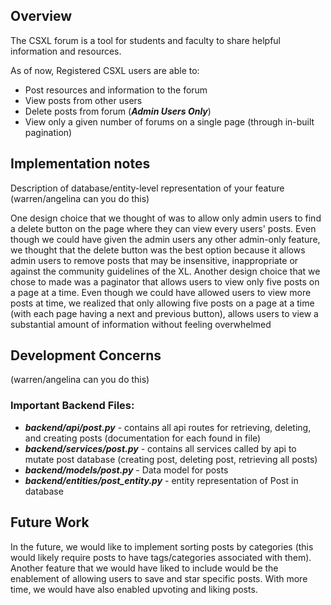 ## Overview
The CSXL forum is a tool for students and faculty to share helpful information and resources.

As of now, Registered CSXL users are able to:
* Post resources and information to the forum
* View posts from other users
* Delete posts from forum (***Admin Users Only***)
* View only a given number of forums on a single page (through in-built pagination)

## Implementation notes
Description of database/entity-level representation of your feature (warren/angelina can you do this)

One design choice that we thought of was to allow only admin users to find a delete button on the page where
they can view every users' posts. Even though we could have given the admin users any other admin-only feature, we thought 
that the delete button was the best option because it allows admin users to remove posts that may be insensitive, inappropriate or 
against the community guidelines of the XL. Another design choice that we chose to made was a paginator that allows users to
view only five posts on a page at a time. Even though we could have allowed users to view more posts at time, we realized that
only allowing five posts on a page at a time (with each page having a next and previous button), allows users to view a 
substantial amount of information without feeling overwhelmed


## Development Concerns 
(warren/angelina can you do this)

### Important Backend Files:
* ***backend/api/post.py*** - contains all api routes for retrieving, deleting, and creating posts (documentation for each found in file)
* ***backend/services/post.py*** - contains all services called by api to mutate post database (creating post, deleting post, retrieving all posts)
*  ***backend/models/post.py*** - Data model for posts
* ***backend/entities/post_entity.py*** - entity representation of Post in database




## Future Work

In the future, we would like to implement sorting posts by categories (this would likely require posts to have tags/categories associated with them).
Another feature that we would have liked to include would be the enablement of allowing users to save and star specific posts. With more time, we would
have also enabled upvoting and liking posts.



